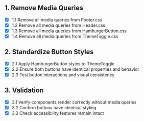 ## 1. Remove Media Queries
- [x] 1.1 Remove all media queries from Footer.css
- [x] 1.2 Remove all media queries from Header.css  
- [x] 1.3 Remove all media queries from HamburgerButton.css
- [x] 1.4 Remove all media queries from ThemeToggle.css

## 2. Standardize Button Styles
- [x] 2.1 Apply HamburgerButton styles to ThemeToggle
- [x] 2.2 Ensure both buttons have identical properties and behavior
- [x] 2.3 Test button interactions and visual consistency

## 3. Validation
- [x] 3.1 Verify components render correctly without media queries
- [x] 3.2 Confirm buttons have identical styling
- [x] 3.3 Check accessibility features remain intact